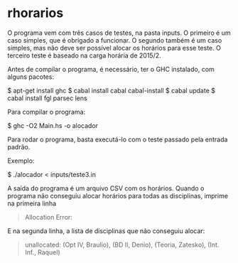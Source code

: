 # rhorarios


O programa vem com três casos de testes, na pasta inputs. 
O primeiro é um caso simples, que é obrigado a funcionar.
O segundo também é um caso simples, mas não deve ser possível alocar os horários para esse teste.
O terceiro teste é baseado na carga horária de 2015/2.

Antes de compilar o programa, é necessário, ter o GHC instalado, com alguns pacotes:

$ apt-get install ghc
$ cabal install cabal cabal-install
$ cabal update
$ cabal install fgl parsec lens


Para compilar o programa:

$ ghc -O2 Main.hs -o alocador

Para rodar o programa, basta executá-lo com o teste passado pela entrada padrão.

Exemplo:

$ ./alocador < inputs/teste3.in


A saída do programa é um arquivo CSV com os horários.
Quando o programa não conseguiu alocar horários para todas as disciplinas, imprime na primeira linha

> Allocation Error:

E na segunda linha, a lista de disciplinas que não conseguiu alocar:

> unallocated: (Opt IV, Braulio), (BD II, Denio), (Teoria, Zatesko), (Int. Inf., Raquel)



